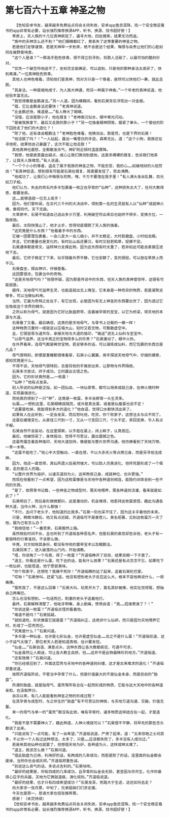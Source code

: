 # 第七百六十五章 神圣之物
        【告知安卓书友，越来越多免费站点将会关闭失效，安卓app鱼目混珠，找一个安全稳定看书的app非常有必要，站长强烈推荐换源APP，听书、换源、找书超好使！】
       草原上，天人族的十几位真神疯狂了，遍寻大地，四处搜索，结果无功而返。
       “族中的天神怎么还不到？”他们眼睛都红了，竟丢失了这等重要的神圣之物。
       若是他们足够谨慎，若是天神早一步到来，绝不会是这个结果，悔恨与自责让他们的心脏如同在被野兽啃食。
       “这个人是谁？”一群高手脸色铁青，恨不得立刻寻到，将那人活剐了，以最可怕的酷刑针对。
       “仅凭一个破空符他逃不了，坐标完全能确定，可以追到，只是他的那种身法太诡异了，快到离谱。”一位真神脸色铁青。
       其他人也神色难看，须知他们是真神，而对方只是一个尊者，居然可以快他们一筹，就此走脱。
       “其身法，一种是缩地成寸，为人族大神通，而另一种属于神禽。”一个年老的真神说道，他经验丰富无比。
       “我觉得像是金鹏身法。”另一人道，因为模糊间，看到石昊背后浮现出一对金翅。
       “错，它比金鹏身法还要快！”老真神说道。
       “比金鹏还快，难道是……”有人睁大了眼睛。
       “没错，应该是那小子，他在报复！”老神面沉似水，眼中寒光闪动。
       “是被我族拿下、最后又走脱的那小子？”另一位强者眼神阴鸷，握紧了拳头，一个曾经的阶下囚抢走了他们的大造化？！
       “除了他，还有谁会鲲鹏法？”老神脸色难看，他猜测出，那是荒，也是下界的石昊！
       “他活腻了吗？！”一人站起，露出一嘴雪白的牙齿，森寒无比，道：“这个小狗，我族还在寻他呢，结果他自己暴露了，这次不能让他走脱！”
       其他真神也震怒，全都散发杀气，神矿附近顿时温度骤降。
       “我想，他是故意露出疑点，成心让我们猜测到是他，这是赤裸裸的报复，告诉我们他来了，让我天人族难受。”有人说道。
       “一个个小小的尊者，盗走了属于我族的神圣之物，不能忍受，我的心……如被地狱的火焰焚烧！”有真神低语，想到很有可能是石昊在报复，简直要发狂了，怒血沸腾。
       “他成功了，让我们心中悔恨与煎熬，嘿，千万不要落在我手里！”有人满头发丝乱舞，目光如刀子般。
       他们认为，失去的奇石内多半包裹着一枚正在孕育的“仙种”，这种损失太大了，任何大教得悉，都要发疯。
       这……能够造就一位无上高手！
       因为，他们曾听闻，在古代三千州的大决战中，得到第一名的生灵就有人以“仙种”成就神火境，傲视同代，天下无敌。
       大草原中，石昊不知道自己逃出多少万里，利用破空符出来后也始终不停步，变换方位，一路疾驰。
       最后，太阳快落山了，他才止步，觉得彻底摆脱了天人族的强者。
       “这究竟是什么东西？”他看着手中的东西。
       它被一团雾霭包裹着，一会儿变大一会儿缩小，并不太稳定，大时若磨盘，小时如龙眼。
       并且，它的重量也是变化的，有时比山岳还要沉，有时又轻若稻草，捉摸不定。
       石昊通体都是骨文，运转神力支撑此物，因为这东西有时太重了，若非如此可能会直接压进地下去。
       最后，它终于稳定了下来，似乎随着外界平静，它也安静了，变的很轻，可以放在草原上而不沉。
       石昊盘坐，探出神识，仔细查看。
       这团雾很浓，包裹当中的奇物。
       “这是天地母气吗？”他很怀疑，因为那是传说中的东西，但天人族的真神曾惊呼，这很有可能就是。
       据传，天地母气可滋养生灵，也能造就出无上瑰宝，它本身是一种奇异的物质，若是凝聚足够多，可以当做仙料用。
       当然，它最为奇特之处在于，有它出现，必是因为有无上神圣的东西要出世了，因为透过它在吸收这个世界的精华。
       之所以称为母气，就是因为它好比胎盘脐带，连着被孕育的至宝，以它为桥梁，得天地的本源与大道。
       石昊看了又看，最后确信，这真的是天地母气，与骨书上记载的一模一样！
       这种物质沉重时一缕就足以压塌大山，轻时又若无物，可飘散虚空中。
       且，它很容易与道共存，承接天地与大道的烙印，“输送”进无上仙料与至宝中。
       “以母气滋养，这当中真正的宝物得多么的珍贵？”石昊激动了，眼中火热。
       在外界看来，连母气都是稀世宝物，若足够多的话，可以凝练成仙料，而它包裹的东西岂是凡品？
       母气很特别，即便是重瞳都很难看穿，石昊小心翼翼，用手探进天地母气中，仔细的摸索，感知究竟是什么。
       不得不说，天地母气很特别，总是将他的手推拒出来，让那物与外界隔绝。
       石昊多次尝试，终于成功，立时露出古怪之色。
       因为，它的形状竟然是……一枚蛋！
       “仙种？”他有点发呆。
       别人所说的仙种是泛指，如一团仙血、一块仙骨等，都可以用来成就己身，在神火境时种道，实现最强进化。
       而他真的得到了一只“种”，这竟是一枚蛋，多半会孵育一头生灵来。
       仙蛋……一想到这里，石昊眼睛就贼亮，或许是真龙蛋，或者是仙凰蛋也说不定！
       “这要是吃掉，我能得到多大的造化？”他自语，觉得口水都快流出来了。
       如果有人在此听到，一定会发呆，而后怒叱他，吃货，你个败家子，这想法太与众不同了。
       这蛋在缓慢变化，从直径三尺到一寸，又从一寸变回三尺，个头不定，来回变换，令人有点不解。
       石昊自然不会妄动，在这里探索，以手抵在蛋上，闭上眸子，认真感应。
       最后，他被惊呆了，身体摇动，觉得不可思议，露出震撼之色。
       这蛋壳蕴含着各种烙印，天地大道加持，像是能与整片世界沟通，他仿佛看到了天地万物、一草一木等。
       “这蛋不能吃了。”他心中大受触动，一直在想，不以大赤天火等点燃己身，而是另寻他法成神。
       因为，他还一直觉得，真仙所遗火焰虽然强大，可以助人完美进化，但终究是形成了一个框架，走的是古人的路。
       “以整片世界为熔炉，以诸天道则为火，这样熬炼己身，成就神位，也许更强。”
       而现在他看到了一点希望，因为这枚蛋像是与天地中各种道则相连，能隐约间体会到一些不同的东西。
       “是了，依照骨书记载，一些神圣之物成型时，需天地喂养，需各种道则浇灌，看来就是如此了！”
       石昊明白了，而后身形微微颤抖，这是激动的，机会难得，他若持这枚蛋感悟，藉此沟通各种大道，当作火种，比什么都强！
       “不行，去问下老头子，他知道的比我多。”石昊一刻也呆不住了，因为这关乎着他的未来。
       只是，稍微冷静后，他又有点迟疑，齐道临可不是善茬儿，臭名昭著，见到这枚蛋万一灭了他，据为己有怎么办？
       “我相信他！”一番思索，石昊毅然上路。
       虽然相处时间不长，且也听到了齐道临各种恶名声，但是石昊的直觉却告诉他，老头子有一套独特的行事准则，不会那么做。
       毕竟，对方知晓其身份，都没有夺他的雷帝宝术以及鲲鹏法。
       石昊回来了，进入破落的山门内，开始请教。
       “唔，你说掏了一个鸟窝，得了一枚蛋？”齐道临睁开了双目，结果双眼一下子直了。
       “道主，你看这是什么蛋，吃下去的话，能有什么效果？”石昊还是有点念念不忘，如果吃下一枚仙卵，也能悟道，他宁愿尝美味。
       “你个败家子，还想吃？我揍不死你！”齐道临腾的站了起来，追着石昊抡巴掌。
       “哎呦！”石昊惨叫，赶紧飞逃，他没有想到老头子反应这么大，根本不容他再说什么，一顿痛揍。
       “冤死我了，不是这么回事！”石昊大叫，玩笑开大了，莫名其妙被揍，他实在觉得冤，想抽自己两嘴巴。
       怎么也没有想到，一句话而已，刺激的老头子追着他打。
       最终，石昊解释清楚了，他呲牙咧嘴，身上剧痛，愤愤自语：“我……招谁惹谁了？！”
       “你说这是一枚蛋？”齐道临古怪的看着他。
       “难道不是吗？”石昊狐疑。
       “就知道吃，形状像蛋它就是蛋？”齐道临纠正，这绝非什么仙卵，而只是因为天地喂养它时，形成了一层壳而已。
       “究竟是什么？”石昊问道。
       “多半是一种仙金，也许是七彩仙金，也许是虚空仙金……总之不是什么蛋！”齐道临叹道，这小子运气太强了，那位老天人若是知道真相，估计要发狂。
       “仙金……”石昊自语，满意点头，这种东西让各大教都疯狂，可遇不可求。
       “仙金虽然让人痴迷，可让各大教主血拼，但……这并不是此物最稀珍的地方。”齐道临道。
       “还有隐情？”石昊问道。
       “你已经感应到了，外面这层壳与天地中的各种道则纠缠，这才是古来难求的造化！”齐道临郑重说道。
       按照齐道临所说，不管当中孕育了什么，但是价值最大的不是仙金本身，而是目前的“胎盘”。
       所谓的胎盘，就是指母气、蛋壳等所有合在一起而形成的物质，它能与这大天地中的各种道亲和，在汲取养分。
       自古以来，有几人能能看到神圣之物的形成过程？
       在其孕育与成型时，与之伴生的“胎盘”有不可思议的神效，与天地万道沟通、交融，价值无量。
       单一的母气与单一的“蛋壳”都没有此效，唯有孕育时，诸多物质这样结合在一起，才是造化。
       “我是不是不需要神火了，藉此种道，入神火境就可以？”石昊很不平静，将早先的那些念头都说了出来。
       “只能说有了一点可能，有了一丝希望。”齐道临说道，严肃了起来，道：“古来惊艳之士何其多，不止你一个人有过这种想法，太多了，只是……应该都失败了，多半没有人成功过。”
       若是用其他仙种也就罢了，但想借天地为炉，各种道为火，这样成神太难了。
       “道主，我该怎么做？”石昊问道。
       “借此胎盘为己用，利用好的话，有两成的几率成功，而若是败了的话，连里面的仙金都会废掉，当然你也会成灰烬。”齐道临郑重告诫。
       “别说这么丧气的话，多说点吉利的。”石昊咕哝。
       “最好的结果是，你有四成的几率成功，且孕育的仙金会无损，甚至因与你共生，化作你最得心应手的兵器，天地为它铸就道痕，演化规则。”齐道临说道。
       “最好的结果，也才只有四成希望成功？”石昊发呆，死路大于生途，这还如何去走？
       向大家求一张月票，中旬了，兄弟姐妹们们求支援。
       今天也是周一，恳请大家也投张推荐票。
       感谢！（未完待续）
       【告知安卓书友，越来越多免费站点将会关闭失效，安卓app鱼目混珠，找一个安全稳定看书的app非常有必要，站长强烈推荐换源APP，听书、换源、找书超好使！】
